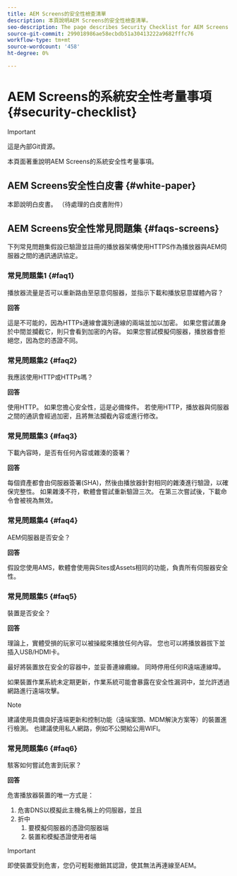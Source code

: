 ```yaml
---
title: AEM Screens的安全性檢查清單
description: 本頁說明AEM Screens的安全性檢查清單。
seo-description: The page describes Security Checklist for AEM Screens
source-git-commit: 299018986ae58ecbdb51a30413222a9682fffc76
workflow-type: tm+mt
source-wordcount: '458'
ht-degree: 0%

---
```



# AEM Screens的系統安全性考量事項 {#security-checklist}

>[!IMPORTANT]
>這是內部Git資源。

本頁面著重說明AEM Screens的系統安全性考量事項。


## AEM Screens安全性白皮書 {#white-paper}

本節說明白皮書。 （待處理的白皮書附件）


## AEM Screens安全性常見問題集 {#faqs-screens}

下列常見問題集假設已驗證並註冊的播放器架構使用HTTPS作為播放器與AEM伺服器之間的通訊通訊協定。

### 常見問題集1 {#faq1}

播放器流量是否可以重新路由至惡意伺服器，並指示下載和播放惡意媒體內容？

**回答**

這是不可能的，因為HTTPs連線會識別連線的兩端並加以加密。 如果您嘗試置身於中間並攔截它，則只會看到加密的內容。 如果您嘗試模擬伺服器，播放器會拒絕您，因為您的憑證不同。


### 常見問題集2 {#faq2}

我應該使用HTTP或HTTPs嗎？

**回答**

使用HTTP。 如果您擔心安全性，這是必備條件。 若使用HTTP，播放器與伺服器之間的通訊會經過加密，且將無法攔截內容或進行修改。


### 常見問題集3 {#faq3}

下載內容時，是否有任何內容或雜湊的簽署？

**回答**

每個資產都會由伺服器簽署(SHA)，然後由播放器針對相同的雜湊進行驗證，以確保完整性。
如果雜湊不符，軟體會嘗試重新驗證三次。 在第三次嘗試後，下載命令會被視為無效。


### 常見問題集4 {#faq4}

AEM伺服器是否安全？

**回答**

假設您使用AMS，軟體會使用與Sites或Assets相同的功能，負責所有伺服器安全性。


### 常見問題集5 {#faq5}

裝置是否安全？

**回答**

理論上，實體受損的玩家可以被操縱來播放任何內容。 您也可以將播放器拔下並插入USB/HDMI卡。

最好將裝置放在安全的容器中，並妥善連線纜線。 同時停用任何IR遠端連線埠。

如果裝置作業系統未定期更新，作業系統可能會暴露在安全性漏洞中，並允許透過網路進行遠端攻擊。

>[!NOTE]
>
>建議使用具備良好遠端更新和控制功能（遠端案頭、MDM解決方案等）的裝置進行檢測。 也建議使用私人網路，例如不公開給公用WIFI。


### 常見問題集6 {#faq6}

駭客如何嘗試危害到玩家？

**回答**

危害播放器裝置的唯一方式是：

1. 危害DNS以模擬此主機名稱上的伺服器，並且
1. 折中
   1. 要模擬伺服器的憑證伺服器端
   1. 裝置和模擬憑證使用者端

>[!IMPORTANT]
>即使裝置受到危害，您仍可輕鬆撤銷其認證，使其無法再連線至AEM。





